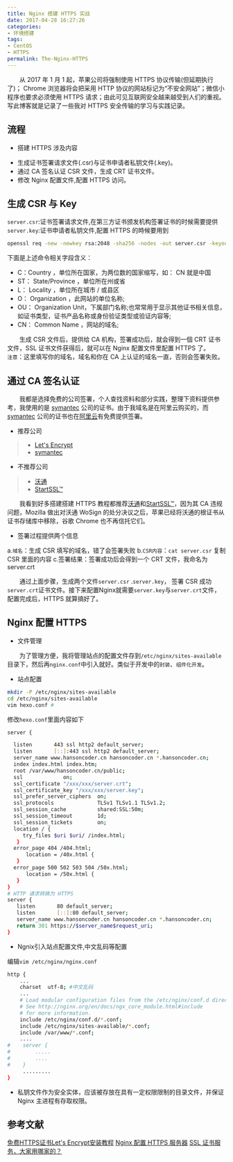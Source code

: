 ```yaml
---
title: Nginx 搭建 HTTPS 实战
date: 2017-04-28 16:27:26
categories:
- 环境搭建
tags:
- CentOS
- HTTPS
permalink: The-Nginx-HTTPS
---
```

　　从 2017 年 1 月 1 起，苹果公司将强制使用 HTTPS 协议传输(但延期执行了)； Chrome 浏览器将会把采用 HTTP 协议的网站标记为“不安全网站”；微信小程序也要求必须使用 HTTPS 请求；由此可见互联网安全越来越受到人们的重视。写此博客就是记录了一些我对 HTTPS 安全传输的学习与实践记录。

<!-- more -->

## 流程

- 搭建 HTTPS 涉及内容
> 
 + 生成证书签署请求文件(.csr)与证书申请者私钥文件(.key)。
 + 通过 CA 签名认证 CSR 文件，生成 CRT 证书文件。
 + 修改 Nginx 配置文件,配置 HTTPS 访问。

## 生成 CSR 与 Key

`server.csr`:证书签署请求文件,在第三方证书颁发机构签署证书的时候需要提供
`server.key`:证书申请者私钥文件,配置 HTTPS 的時候要用到

```bash
openssl req -new -newkey rsa:2048 -sha256 -nodes -out server.csr -keyout server.key -subj "/C=CN/ST=ShenZhen/L=ShenZhen/O=Example Inc./OU=Web Security/CN=hansoncoder.cn"
```

下面是上述命令相关字段含义：

 - C：Country ，单位所在国家，为两位数的国家缩写，如： CN 就是中国
 - ST： State/Province ，单位所在州或省
 - L： Locality ，单位所在城市 / 或县区
 - O： Organization ，此网站的单位名称;
 - OU： Organization Unit，下属部门名称;也常常用于显示其他证书相关信息，如证书类型，证书产品名称或身份验证类型或验证内容等;
 - CN： Common Name ，网站的域名;

　　生成 CSR 文件后，提供给 CA 机构，签署成功后，就会得到一個 CRT 证书文件，SSL 证书文件获得后，就可以在 Nginx 配置文件里配置 HTTPS 了。
　　`注意`：这里填写你的域名，域名和你在 CA 上认证的域名一直，否则会签署失败。

## 通过 CA 签名认证

　　我都是选择免费的公司签署，个人查找资料和部分实践，整理下资料提供参考，我使用的是 [symantec](https://www.symantec.com/) 公司的证书。由于我域名是在阿里云购买的，而 [symantec](https://www.symantec.com/) 公司的证书也在[阿里云](https://www.aliyun.com/)有免费提供签署。
  
- 推荐公司

> - [Let's Encrypt](https://letsencrypt.org/)
> - [symantec](https://www.symantec.com/)

- 不推荐公司

> - [沃通][url1]
> - [StartSSL™][url2]

　　我看到好多搭建搭建 HTTPS 教程都推荐[沃通][url1]和[StartSSL™][url2]，因为其 CA 违规问题，Mozilla 做出对沃通 WoSign 的处分决议之后，苹果已经将沃通的根证书从证书存储库中移除，谷歌 Chrome 也不再信托它们。

- 签署过程提供两个信息

a.`域名`：生成 CSR 填写的域名，错了会签署失败
b.`CSR内容`：`cat server.csr` 复制 CSR 里面的内容
c.签署结果：签署成功后会得到一个 CRT 文件，我命名为server.crt

　　通过上面步骤，生成两个文件`server.csr` .`server.key`， 签署 CSR 成功`server.crt`证书文件。接下来配置Nginx就需要`server.key`与`server.crt`文件，配置完成后，HTTPS 就算搞好了。

## Nginx 配置 HTTPS

- 文件管理

　　为了管理方便，我将管理站点的配置文件存到`/etc/nginx/sites-available`目录下，然后再`nginx.conf`中引入就好。类似于开发中的`封装`、`组件化开发`。

- 站点配置 

```bash
mkdir -P /etc/nginx/sites-available
cd /etc/nginx/sites-available
vim hexo.conf #
```
修改`hexo.conf`里面内容如下
```bash
server {

  listen       443 ssl http2 default_server;
  listen       [::]:443 ssl http2 default_server;
  server_name www.hansoncoder.cn hansoncoder.cn *.hansoncoder.cn; 
  index index.html index.htm;
  root /var/www/hansoncoder.cn/public;
  ssl             on;
  ssl_certificate "/xxx/xxx/server.crt";
  ssl_certificate_key "/xxx/xxx/server.key";
  ssl_prefer_server_ciphers  on;
  ssl_protocols              TLSv1 TLSv1.1 TLSv1.2;
  ssl_session_cache          shared:SSL:50m;
  ssl_session_timeout        1d;
  ssl_session_tickets        on;
  location / {
     try_files $uri $uri/ /index.html;
   }
  error_page 404 /404.html;
      location = /40x.html {
   }
  error_page 500 502 503 504 /50x.html;
      location = /50x.html {
   }
}
# HTTP 请求转换为 HTTPS
server {
   listen       80 default_server;
   listen       [::]:80 default_server;
   server_name www.hansoncoder.cn hansoncoder.cn *.hansoncoder.cn;
   return 301 https://$server_name$request_uri;
}
```

- Ngnix引入站点配置文件,中文乱码等配置

编辑`vim /etc/nginx/nginx.conf`
```bash
http {
    ...
    charset  utf-8; #中文乱码
    ...
    # Load modular configuration files from the /etc/nginx/conf.d directory.
    # See http://nginx.org/en/docs/ngx_core_module.html#include
    # for more information.
    include /etc/nginx/conf.d/*.conf;
    include /etc/nginx/sites-available/*.conf;
    include /var/www/*.conf;
    ....
#    server {
#        .....
#        ....
#    }
     .........
}
```

- 私钥文件作为安全实体，应该被存放在具有一定权限限制的目录文件，并保证 Nginx 主进程有存取权限。

## 参考文献

[免费HTTPS证书Let's Encrypt安装教程](https://foofish.net/https-free-for-lets-encrypt.html)
[Nginx 配置 HTTPS 服务器](https://aotu.io/notes/2016/08/16/nginx-https/)
[SSL 证书服务，大家用哪家的？](https://www.zhihu.com/question/19578422)

[url1]:https://freessl.wosign.com/
[url2]:https://www.startcomca.com/
